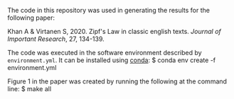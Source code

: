 The code in this repository was used in generating the results
for the following paper:

Khan A & Virtanen S, 2020. Zipf's Law in classic english texts.
*Journal of Important Research*, 27, 134-139. 

The code was executed in the software environment described by
`environment.yml`. It can be installed using
[conda](https://docs.conda.io/en/latest/):
$ conda env create -f environment.yml

Figure 1 in the paper was created by running the following at
the command line:
$ make all
